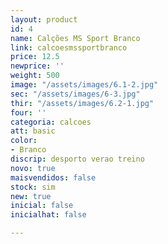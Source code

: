 ```yaml
---
layout: product
id: 4
name: Calções MS Sport Branco
link: calcoesmssportbranco
price: 12.5
newprice: ''
weight: 500
image: "/assets/images/6.1-2.jpg"
sec: "/assets/images/6-3.jpg"
thir: "/assets/images/6.2-1.jpg"
four: ''
categoria: calcoes
att: basic
color:
- Branco
discrip: desporto verao treino
novo: true
maisvendidos: false
stock: sim
new: true
inicial: false
inicialhat: false

---
```

